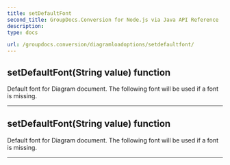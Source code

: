 ```yaml
---
title: setDefaultFont
second_title: GroupDocs.Conversion for Node.js via Java API Reference
description: 
type: docs

url: /groupdocs.conversion/diagramloadoptions/setdefaultfont/
---
```


## setDefaultFont(String value)  function

 Default font for Diagram document. The following font will be used if a font is missing.
 


---


## setDefaultFont(String value)  function

 Default font for Diagram document. The following font will be used if a font is missing.
 


---


